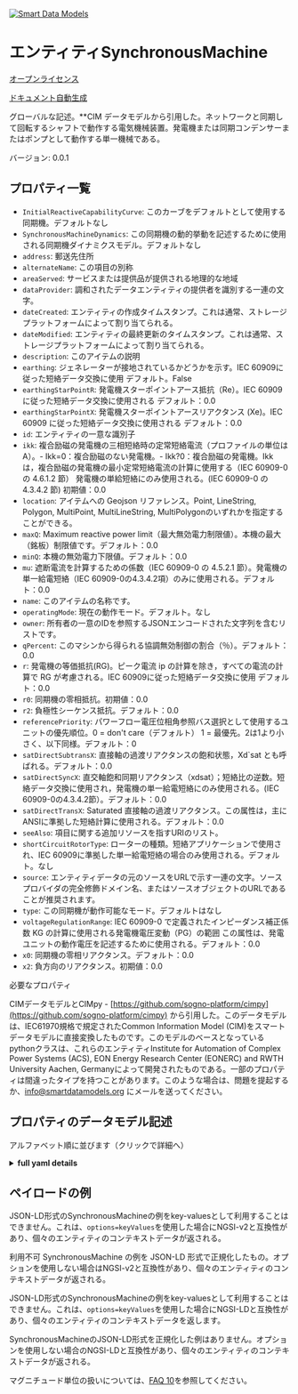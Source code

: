 [![Smart Data Models](https://smartdatamodels.org/wp-content/uploads/2022/01/SmartDataModels_logo.png "Logo")](https://smartdatamodels.org)  
エンティティSynchronousMachine  
========================  
[オープンライセンス](https://github.com/smart-data-models//dataModel.EnergyCIM/blob/master/SynchronousMachine/LICENSE.md)  
[ドキュメント自動生成](https://docs.google.com/presentation/d/e/2PACX-1vTs-Ng5dIAwkg91oTTUdt8ua7woBXhPnwavZ0FxgR8BsAI_Ek3C5q97Nd94HS8KhP-r_quD4H0fgyt3/pub?start=false&loop=false&delayms=3000#slide=id.gb715ace035_0_60)  
グローバルな記述。**CIM データモデルから引用した。ネットワークと同期して回転するシャフトで動作する電気機械装置。発電機または同期コンデンサーまたはポンプとして動作する単一機械である。  
バージョン: 0.0.1  

## プロパティ一覧  

- `InitialReactiveCapabilityCurve`: このカーブをデフォルトとして使用する同期機。デフォルトなし  - `SynchronousMachineDynamics`: この同期機の動的挙動を記述するために使用される同期機ダイナミクスモデル。デフォルトなし  - `address`: 郵送先住所  - `alternateName`: この項目の別称  - `areaServed`: サービスまたは提供品が提供される地理的な地域  - `dataProvider`: 調和されたデータエンティティの提供者を識別する一連の文字。  - `dateCreated`: エンティティの作成タイムスタンプ。これは通常、ストレージプラットフォームによって割り当てられる。  - `dateModified`: エンティティの最終更新のタイムスタンプ。これは通常、ストレージプラットフォームによって割り当てられる。  - `description`: このアイテムの説明  - `earthing`: ジェネレーターが接地されているかどうかを示す。IEC 60909に従った短絡データ交換に使用 デフォルト。False  - `earthingStarPointR`: 発電機スターポイントアース抵抗（Re）。IEC 60909 に従った短絡データ交換に使用される デフォルト：0.0  - `earthingStarPointX`: 発電機スターポイントアースリアクタンス (Xe)。IEC 60909 に従った短絡データ交換に使用される デフォルト：0.0  - `id`: エンティティの一意な識別子  - `ikk`: 複合励磁の発電機の三相短絡時の定常短絡電流（プロファイルの単位はA）。- Ikk=0：複合励磁のない発電機。- Ikk?0：複合励磁の発電機。Ikk は，複合励磁の発電機の最小定常短絡電流の計算に使用する（IEC 60909-0 の 4.6.1.2 節） 発電機の単給短絡にのみ使用される。(IEC 60909-0 の 4.3.4.2 節) 初期値：0.0  - `location`: アイテムへの Geojson リファレンス。Point, LineString, Polygon, MultiPoint, MultiLineString, MultiPolygonのいずれかを指定することができる。  - `maxQ`: Maximum reactive power limit（最大無効電力制限値）。本機の最大（銘板）制限値です。デフォルト：0.0  - `minQ`: 本機の無効電力下限値。デフォルト：0.0  - `mu`: 遮断電流を計算するための係数（IEC 60909-0 の 4.5.2.1 節）。発電機の単一給電短絡（IEC 60909-0の4.3.4.2項）のみに使用される。デフォルト：0.0  - `name`: このアイテムの名称です。  - `operatingMode`: 現在の動作モード。デフォルト。なし  - `owner`: 所有者の一意のIDを参照するJSONエンコードされた文字列を含むリストです。  - `qPercent`: このマシンから得られる協調無効制御の割合（％）。デフォルト：0.0  - `r`: 発電機の等価抵抗(RG)。ピーク電流 ip の計算を除き，すべての電流の計算で RG が考慮される。IEC 60909に従った短絡データ交換に使用 デフォルト：0.0  - `r0`: 同期機の零相抵抗。初期値：0.0  - `r2`: 負極性シーケンス抵抗。デフォルト：0.0  - `referencePriority`: パワーフロー電圧位相角参照バス選択として使用するユニットの優先順位。0 = don't care（デフォルト） 1 = 最優先。2は1より小さく、以下同様。デフォルト：0  - `satDirectSubtransX`: 直接軸の過渡リアクタンスの飽和状態，Xd`sat とも呼ばれる。デフォルト：0.0  - `satDirectSyncX`: 直交軸飽和同期リアクタンス（xdsat）；短絡比の逆数。短絡データ交換に使用され，発電機の単一給電短絡にのみ使用される。(IEC 60909-0の4.3.4.2節）。デフォルト：0.0  - `satDirectTransX`: Saturated 直接軸の過渡リアクタンス。この属性は，主にANSIに準拠した短絡計算に使用される。デフォルト：0.0  - `seeAlso`: 項目に関する追加リソースを指すURIのリスト。  - `shortCircuitRotorType`: ローターの種類。短絡アプリケーションで使用され、IEC 60909に準拠した単一給電短絡の場合のみ使用される。デフォルト。なし  - `source`: エンティティデータの元のソースをURLで示す一連の文字。ソースプロバイダの完全修飾ドメイン名、またはソースオブジェクトのURLであることが推奨されます。  - `type`: この同期機が動作可能なモード。デフォルトはなし  - `voltageRegulationRange`: IEC 60909-0 で定義されたインピーダンス補正係数 KG の計算に使用される発電機電圧変動（PG）の範囲 この属性は、発電ユニットの動作電圧を記述するために使用される。デフォルト：0.0  - `x0`: 同期機の零相リアクタンス。デフォルト：0.0  - `x2`: 負方向のリアクタンス。初期値：0.0    
必要なプロパティ  
CIMデータモデルとCIMpy - [https://github.com/sogno-platform/cimpy](https://github.com/sogno-platform/cimpy) から引用した。このデータモデルは、IEC61970規格で規定されたCommon Information Model (CIM)をスマートデータモデルに直接変換したものです。このモデルのベースとなっているpythonクラスは、これらのエンティティInstitute for Automation of Complex Power Systems (ACS), EON Energy Research Center (EONERC) and RWTH University Aachen, Germanyによって開発されたものである。一部のプロパティは間違ったタイプを持つことがあります。このような場合は、問題を提起するか、info@smartdatamodels.org にメールを送ってください。  
## プロパティのデータモデル記述  
アルファベット順に並びます（クリックで詳細へ）  
<details><summary><strong>full yaml details</strong></summary>    
```yaml  
SynchronousMachine:    
  description: 'Adapted from CIM data models. An electromechanical device that operates with shaft rotating synchronously with the network. It is a single machine operating either as a generator or synchronous condenser or pump.'    
  properties:    
    InitialReactiveCapabilityCurve:    
      description: 'Synchronous machines using this curve as default. Default: None'    
      type: number    
      x-ngsi:    
        model: https://schema.org/Number    
        type: Property    
    SynchronousMachineDynamics:    
      description: 'Synchronous machine dynamics model used to describe dynamic behavior of this synchronous machine. Default: None'    
      type: number    
      x-ngsi:    
        model: https://schema.org/Number    
        type: Property    
    address:    
      description: 'The mailing address'    
      properties:    
        addressCountry:    
          description: 'Property. The country. For example, Spain. Model:''https://schema.org/addressCountry'''    
          type: string    
        addressLocality:    
          description: 'Property. The locality in which the street address is, and which is in the region. Model:''https://schema.org/addressLocality'''    
          type: string    
        addressRegion:    
          description: 'Property. The region in which the locality is, and which is in the country. Model:''https://schema.org/addressRegion'''    
          type: string    
        postOfficeBoxNumber:    
          description: 'Property. The post office box number for PO box addresses. For example, 03578. Model:''https://schema.org/postOfficeBoxNumber'''    
          type: string    
        postalCode:    
          description: 'Property. The postal code. For example, 24004. Model:''https://schema.org/https://schema.org/postalCode'''    
          type: string    
        streetAddress:    
          description: 'Property. The street address. Model:''https://schema.org/streetAddress'''    
          type: string    
      type: object    
      x-ngsi:    
        model: https://schema.org/address    
        type: Property    
    alternateName:    
      description: 'An alternative name for this item'    
      type: string    
      x-ngsi:    
        type: Property    
    areaServed:    
      description: 'The geographic area where a service or offered item is provided'    
      type: string    
      x-ngsi:    
        model: https://schema.org/Text    
        type: Property    
    dataProvider:    
      description: 'A sequence of characters identifying the provider of the harmonised data entity.'    
      type: string    
      x-ngsi:    
        type: Property    
    dateCreated:    
      description: 'Entity creation timestamp. This will usually be allocated by the storage platform.'    
      format: date-time    
      type: string    
      x-ngsi:    
        type: Property    
    dateModified:    
      description: 'Timestamp of the last modification of the entity. This will usually be allocated by the storage platform.'    
      format: date-time    
      type: string    
      x-ngsi:    
        type: Property    
    description:    
      description: 'A description of this item'    
      type: string    
      x-ngsi:    
        type: Property    
    earthing:    
      description: 'Indicates whether or not the generator is earthed. Used for short circuit data exchange according to IEC 60909 Default: False'    
      type: number    
      x-ngsi:    
        model: https://schema.org/Number    
        type: Property    
    earthingStarPointR:    
      description: 'Generator star point earthing resistance (Re). Used for short circuit data exchange according to IEC 60909 Default: 0.0'    
      type: number    
      x-ngsi:    
        model: https://schema.org/Number    
        type: Property    
    earthingStarPointX:    
      description: 'Generator star point earthing reactance (Xe). Used for short circuit data exchange according to IEC 60909 Default: 0.0'    
      type: number    
      x-ngsi:    
        model: https://schema.org/Number    
        type: Property    
    id:    
      anyOf: &synchronousmachine_-_properties_-_owner_-_items_-_anyof    
        - description: 'Property. Identifier format of any NGSI entity'    
          maxLength: 256    
          minLength: 1    
          pattern: ^[\w\-\.\{\}\$\+\*\[\]`|~^@!,:\\]+$    
          type: string    
        - description: 'Property. Identifier format of any NGSI entity'    
          format: uri    
          type: string    
      description: 'Unique identifier of the entity'    
      x-ngsi:    
        type: Property    
    ikk:    
      description: 'Steady-state short-circuit current (in A for the profile) of generator with compound excitation during 3-phase short circuit. - Ikk=0: Generator with no compound excitation. - Ikk?0: Generator with compound excitation. Ikk is used to calculate the minimum steady-state short-circuit current for generators with compound excitation (Section 4.6.1.2 in the IEC 60909-0) Used only for single fed short circuit on a generator. (Section 4.3.4.2. in the IEC 60909-0) Default: 0.0'    
      type: number    
      x-ngsi:    
        model: https://schema.org/Number    
        type: Property    
    location:    
      description: 'Geojson reference to the item. It can be Point, LineString, Polygon, MultiPoint, MultiLineString or MultiPolygon'    
      oneOf:    
        - description: 'Geoproperty. Geojson reference to the item. Point'    
          properties:    
            bbox:    
              items:    
                type: number    
              minItems: 4    
              type: array    
            coordinates:    
              items:    
                type: number    
              minItems: 2    
              type: array    
            type:    
              enum:    
                - Point    
              type: string    
          required:    
            - type    
            - coordinates    
          title: 'GeoJSON Point'    
          type: object    
        - description: 'Geoproperty. Geojson reference to the item. LineString'    
          properties:    
            bbox:    
              items:    
                type: number    
              minItems: 4    
              type: array    
            coordinates:    
              items:    
                items:    
                  type: number    
                minItems: 2    
                type: array    
              minItems: 2    
              type: array    
            type:    
              enum:    
                - LineString    
              type: string    
          required:    
            - type    
            - coordinates    
          title: 'GeoJSON LineString'    
          type: object    
        - description: 'Geoproperty. Geojson reference to the item. Polygon'    
          properties:    
            bbox:    
              items:    
                type: number    
              minItems: 4    
              type: array    
            coordinates:    
              items:    
                items:    
                  items:    
                    type: number    
                  minItems: 2    
                  type: array    
                minItems: 4    
                type: array    
              type: array    
            type:    
              enum:    
                - Polygon    
              type: string    
          required:    
            - type    
            - coordinates    
          title: 'GeoJSON Polygon'    
          type: object    
        - description: 'Geoproperty. Geojson reference to the item. MultiPoint'    
          properties:    
            bbox:    
              items:    
                type: number    
              minItems: 4    
              type: array    
            coordinates:    
              items:    
                items:    
                  type: number    
                minItems: 2    
                type: array    
              type: array    
            type:    
              enum:    
                - MultiPoint    
              type: string    
          required:    
            - type    
            - coordinates    
          title: 'GeoJSON MultiPoint'    
          type: object    
        - description: 'Geoproperty. Geojson reference to the item. MultiLineString'    
          properties:    
            bbox:    
              items:    
                type: number    
              minItems: 4    
              type: array    
            coordinates:    
              items:    
                items:    
                  items:    
                    type: number    
                  minItems: 2    
                  type: array    
                minItems: 2    
                type: array    
              type: array    
            type:    
              enum:    
                - MultiLineString    
              type: string    
          required:    
            - type    
            - coordinates    
          title: 'GeoJSON MultiLineString'    
          type: object    
        - description: 'Geoproperty. Geojson reference to the item. MultiLineString'    
          properties:    
            bbox:    
              items:    
                type: number    
              minItems: 4    
              type: array    
            coordinates:    
              items:    
                items:    
                  items:    
                    items:    
                      type: number    
                    minItems: 2    
                    type: array    
                  minItems: 4    
                  type: array    
                type: array    
              type: array    
            type:    
              enum:    
                - MultiPolygon    
              type: string    
          required:    
            - type    
            - coordinates    
          title: 'GeoJSON MultiPolygon'    
          type: object    
      x-ngsi:    
        type: Geoproperty    
    maxQ:    
      description: 'Maximum reactive power limit. This is the maximum (nameplate) limit for the unit. Default: 0.0'    
      type: number    
      x-ngsi:    
        model: https://schema.org/Number    
        type: Property    
    minQ:    
      description: 'Minimum reactive power limit for the unit. Default: 0.0'    
      type: number    
      x-ngsi:    
        model: https://schema.org/Number    
        type: Property    
    mu:    
      description: 'Factor to calculate the breaking current (Section 4.5.2.1 in the IEC 60909-0). Used only for single fed short circuit on a generator (Section 4.3.4.2. in the IEC 60909-0). Default: 0.0'    
      type: number    
      x-ngsi:    
        model: https://schema.org/Number    
        type: Property    
    name:    
      description: 'The name of this item.'    
      type: string    
      x-ngsi:    
        type: Property    
    operatingMode:    
      description: 'Current mode of operation. Default: None'    
      type: number    
      x-ngsi:    
        model: https://schema.org/Number    
        type: Property    
    owner:    
      description: 'A List containing a JSON encoded sequence of characters referencing the unique Ids of the owner(s)'    
      items:    
        anyOf: *synchronousmachine_-_properties_-_owner_-_items_-_anyof    
        description: 'Property. Unique identifier of the entity'    
      type: array    
      x-ngsi:    
        type: Property    
    qPercent:    
      description: 'Percent of the coordinated reactive control that comes from this machine. Default: 0.0'    
      type: number    
      x-ngsi:    
        model: https://schema.org/Number    
        type: Property    
    r:    
      description: 'Equivalent resistance (RG) of generator. RG is considered for the calculation of all currents, except for the calculation of the peak current ip. Used for short circuit data exchange according to IEC 60909 Default: 0.0'    
      type: number    
      x-ngsi:    
        model: https://schema.org/Number    
        type: Property    
    r0:    
      description: 'Zero sequence resistance of the synchronous machine. Default: 0.0'    
      type: number    
      x-ngsi:    
        model: https://schema.org/Number    
        type: Property    
    r2:    
      description: 'Negative sequence resistance. Default: 0.0'    
      type: number    
      x-ngsi:    
        model: https://schema.org/Number    
        type: Property    
    referencePriority:    
      description: 'Priority of unit for use as powerflow voltage phase angle reference bus selection. 0 = don t care (default) 1 = highest priority. 2 is less than 1 and so on. Default: 0'    
      type: number    
      x-ngsi:    
        model: https://schema.org/Number    
        type: Property    
    satDirectSubtransX:    
      description: 'Direct-axis subtransient reactance saturated, also known as Xd`sat. Default: 0.0'    
      type: number    
      x-ngsi:    
        model: https://schema.org/Number    
        type: Property    
    satDirectSyncX:    
      description: 'Direct-axes saturated synchronous reactance (xdsat); reciprocal of short-circuit ration. Used for short circuit data exchange, only for single fed short circuit on a generator. (Section 4.3.4.2. in the IEC 60909-0). Default: 0.0'    
      type: number    
      x-ngsi:    
        model: https://schema.org/Number    
        type: Property    
    satDirectTransX:    
      description: 'Saturated Direct-axis transient reactance. The attribute is primarily used for short circuit calculations according to ANSI. Default: 0.0'    
      type: number    
      x-ngsi:    
        model: https://schema.org/Number    
        type: Property    
    seeAlso:    
      description: 'list of uri pointing to additional resources about the item'    
      oneOf:    
        - items:    
            format: uri    
            type: string    
          minItems: 1    
          type: array    
        - format: uri    
          type: string    
      x-ngsi:    
        type: Property    
    shortCircuitRotorType:    
      description: 'Type of rotor, used by short circuit applications, only for single fed short circuit according to IEC 60909. Default: None'    
      type: number    
      x-ngsi:    
        model: https://schema.org/Number    
        type: Property    
    source:    
      description: 'A sequence of characters giving the original source of the entity data as a URL. Recommended to be the fully qualified domain name of the source provider, or the URL to the source object.'    
      type: string    
      x-ngsi:    
        type: Property    
    type:    
      description: 'Modes that this synchronous machine can operate in. Default: None. NGSI entity type. it has to be SynchronousMachine'    
      enum:    
        - SynchronousMachine    
      type: string    
      x-ngsi:    
        model: https://schema.org/Number    
        type: Property    
    voltageRegulationRange:    
      description: 'Range of generator voltage regulation (PG in the IEC 60909-0) used for calculation of the impedance correction factor KG defined in IEC 60909-0 This attribute is used to describe the operating voltage of the generating unit. Default: 0.0'    
      type: number    
      x-ngsi:    
        model: https://schema.org/Number    
        type: Property    
    x0:    
      description: 'Zero sequence reactance of the synchronous machine. Default: 0.0'    
      type: number    
      x-ngsi:    
        model: https://schema.org/Number    
        type: Property    
    x2:    
      description: 'Negative sequence reactance. Default: 0.0'    
      type: number    
      x-ngsi:    
        model: https://schema.org/Number    
        type: Property    
  required: []    
  type: object    
  x-derived-from: ""    
  x-disclaimer: 'Redistribution and use in source and binary forms, with or without modification, are permitted  provided that the license conditions are met. Copyleft (c) 2021 Contributors to Smart Data Models Program'    
  x-license-url: https://github.com/smart-data-models/dataModel.EnergyCIM/blob/master/SynchronousMachine/LICENSE.md    
  x-model-schema: https://smart-data-models.github.io/dataModels.CIMEnergyClasses/SynchronousMachine/schema.json    
  x-model-tags: ""    
  x-version: 0.0.2    
```  
</details>    
## ペイロードの例  
JSON-LD形式のSynchronousMachineの例をkey-valuesとして利用することはできません。これは、`options=keyValues`を使用した場合にNGSI-v2と互換性があり、個々のエンティティのコンテキストデータが返される。  
利用不可 SynchronousMachine の例を JSON-LD 形式で正規化したもの。オプションを使用しない場合はNGSI-v2と互換性があり、個々のエンティティのコンテキストデータが返される。  
JSON-LD形式のSynchronousMachineの例をkey-valuesとして利用することはできません。これは、`options=keyValues`を使用した場合にNGSI-LDと互換性があり、個々のエンティティのコンテキストデータを返します。  
SynchronousMachineのJSON-LD形式を正規化した例はありません。オプションを使用しない場合のNGSI-LDと互換性があり、個々のエンティティのコンテキストデータが返される。  
マグニチュード単位の扱いについては、[FAQ 10](https://smartdatamodels.org/index.php/faqs/)を参照してください。  
